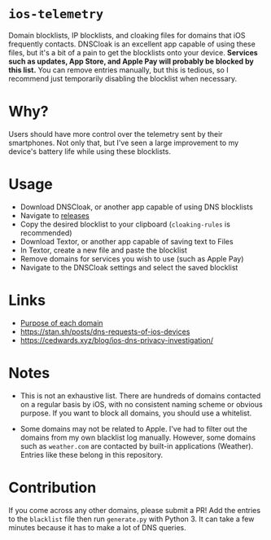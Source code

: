 # `ios-telemetry`

Domain blocklists, IP blocklists, and cloaking files for domains that iOS frequently contacts. DNSCloak is an excellent app capable of using these files, but it's a bit of a pain to get the blocklists onto your device. **Services such as updates, App Store, and Apple Pay will probably be blocked by this list.** You can remove entries manually, but this is tedious, so I recommend just temporarily disabling the blocklist when necessary.

# Why?

Users should have more control over the telemetry sent by their smartphones. Not only that, but I've seen a large improvement to my device's battery life while using these blocklists.

# Usage

- Download DNSCloak, or another app capable of using DNS blocklists
- Navigate to [releases](https://github.com/c-edw/ios-telemetry/releases)
- Copy the desired blocklist to your clipboard (`cloaking-rules` is recommended)
- Download Textor, or another app capable of saving text to Files
- In Textor, create a new file and paste the blocklist
- Remove domains for services you wish to use (such as Apple Pay)
- Navigate to the DNSCloak settings and select the saved blocklist

# Links

- [Purpose of each domain](https://github.com/c-edw/ios-telemetry/wiki/Domains)
- https://stan.sh/posts/dns-requests-of-ios-devices
- https://cedwards.xyz/blog/ios-dns-privacy-investigation/

# Notes

* This is not an exhaustive list. There are hundreds of domains contacted on a regular basis by iOS, with no consistent naming scheme or obvious purpose. If you want to block all domains, you should use a whitelist.

* Some domains may not be related to Apple. I've had to filter out the domains from my own blacklist log manually. However, some domains such as `weather.com` are contacted by built-in applications (Weather). Entries like these belong in this repository.

# Contribution

If you come across any other domains, please submit a PR! Add the entries to the `blacklist` file then run `generate.py` with Python 3. It can take a few minutes because it has to make a lot of DNS queries.